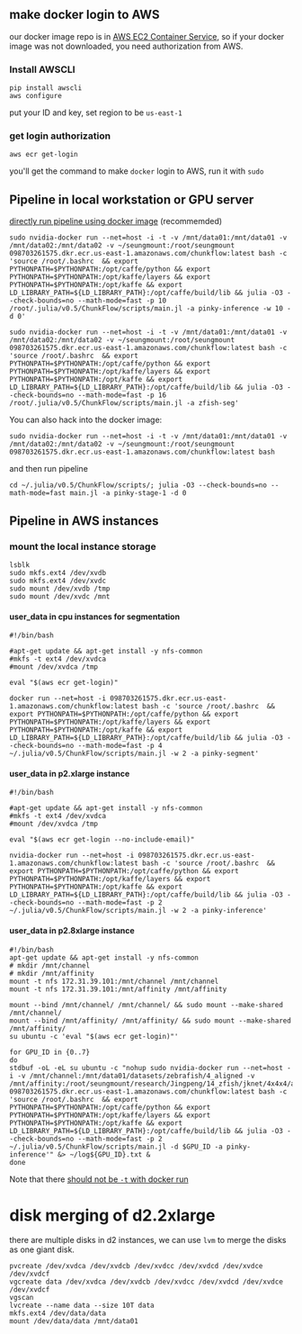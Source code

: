 ## make docker login to AWS
our docker image repo is in [AWS EC2 Container Service](https://console.aws.amazon.com/ecs/home?region=us-east-1#/repositories/chunkflow#images), so if your docker image was not downloaded, you need authorization from AWS.

### Install AWSCLI
    pip install awscli
    aws configure
put your ID and key, set region to be `us-east-1`

### get login authorization
    aws ecr get-login
you'll get the command to make `docker` login to AWS, run it with `sudo`

## Pipeline in local workstation or GPU server

[directly run pipeline using docker image](http://timmurphy.org/2015/02/27/running-multiple-programs-in-a-docker-container-from-the-command-line/) (recommemded)

    sudo nvidia-docker run --net=host -i -t -v /mnt/data01:/mnt/data01 -v /mnt/data02:/mnt/data02 -v ~/seungmount:/root/seungmount 098703261575.dkr.ecr.us-east-1.amazonaws.com/chunkflow:latest bash -c 'source /root/.bashrc  && export PYTHONPATH=$PYTHONPATH:/opt/caffe/python && export PYTHONPATH=$PYTHONPATH:/opt/kaffe/layers && export PYTHONPATH=$PYTHONPATH:/opt/kaffe && export LD_LIBRARY_PATH=${LD_LIBRARY_PATH}:/opt/caffe/build/lib && julia -O3 --check-bounds=no --math-mode=fast -p 10 /root/.julia/v0.5/ChunkFlow/scripts/main.jl -a pinky-inference -w 10 -d 0'

    sudo nvidia-docker run --net=host -i -t -v /mnt/data01:/mnt/data01 -v /mnt/data02:/mnt/data02 -v ~/seungmount:/root/seungmount 098703261575.dkr.ecr.us-east-1.amazonaws.com/chunkflow:latest bash -c 'source /root/.bashrc  && export PYTHONPATH=$PYTHONPATH:/opt/caffe/python && export PYTHONPATH=$PYTHONPATH:/opt/kaffe/layers && export PYTHONPATH=$PYTHONPATH:/opt/kaffe && export LD_LIBRARY_PATH=${LD_LIBRARY_PATH}:/opt/caffe/build/lib && julia -O3 --check-bounds=no --math-mode=fast -p 16 /root/.julia/v0.5/ChunkFlow/scripts/main.jl -a zfish-seg'

You can also hack into the docker image:

    sudo nvidia-docker run --net=host -i -t -v /mnt/data01:/mnt/data01 -v /mnt/data02:/mnt/data02 -v ~/seungmount:/root/seungmount 098703261575.dkr.ecr.us-east-1.amazonaws.com/chunkflow:latest bash

and then run pipeline

    cd ~/.julia/v0.5/ChunkFlow/scripts/; julia -O3 --check-bounds=no --math-mode=fast main.jl -a pinky-stage-1 -d 0


## Pipeline in AWS instances
### mount the local instance storage

    lsblk
    sudo mkfs.ext4 /dev/xvdb
    sudo mkfs.ext4 /dev/xvdc
    sudo mount /dev/xvdb /tmp
    sudo mount /dev/xvdc /mnt


#### user_data in cpu instances for segmentation
```
#!/bin/bash

#apt-get update && apt-get install -y nfs-common
#mkfs -t ext4 /dev/xvdca
#mount /dev/xvdca /tmp

eval "$(aws ecr get-login)"

docker run --net=host -i 098703261575.dkr.ecr.us-east-1.amazonaws.com/chunkflow:latest bash -c 'source /root/.bashrc  && export PYTHONPATH=$PYTHONPATH:/opt/caffe/python && export PYTHONPATH=$PYTHONPATH:/opt/kaffe/layers && export PYTHONPATH=$PYTHONPATH:/opt/kaffe && export LD_LIBRARY_PATH=${LD_LIBRARY_PATH}:/opt/caffe/build/lib && julia -O3 --check-bounds=no --math-mode=fast -p 4 ~/.julia/v0.5/ChunkFlow/scripts/main.jl -w 2 -a pinky-segment'
```

#### user_data in p2.xlarge instance
```
#!/bin/bash

#apt-get update && apt-get install -y nfs-common
#mkfs -t ext4 /dev/xvdca
#mount /dev/xvdca /tmp

eval "$(aws ecr get-login --no-include-email)"

nvidia-docker run --net=host -i 098703261575.dkr.ecr.us-east-1.amazonaws.com/chunkflow:latest bash -c 'source /root/.bashrc  && export PYTHONPATH=$PYTHONPATH:/opt/caffe/python && export PYTHONPATH=$PYTHONPATH:/opt/kaffe/layers && export PYTHONPATH=$PYTHONPATH:/opt/kaffe && export LD_LIBRARY_PATH=${LD_LIBRARY_PATH}:/opt/caffe/build/lib && julia -O3 --check-bounds=no --math-mode=fast -p 2 ~/.julia/v0.5/ChunkFlow/scripts/main.jl -w 2 -a pinky-inference'
```

#### user_data in p2.8xlarge instance
```
#!/bin/bash
apt-get update && apt-get install -y nfs-common
# mkdir /mnt/channel
# mkdir /mnt/affinity
mount -t nfs 172.31.39.101:/mnt/channel /mnt/channel
mount -t nfs 172.31.39.101:/mnt/affinity /mnt/affinity

mount --bind /mnt/channel/ /mnt/channel/ && sudo mount --make-shared /mnt/channel/
mount --bind /mnt/affinity/ /mnt/affinity/ && sudo mount --make-shared /mnt/affinity/
su ubuntu -c 'eval "$(aws ecr get-login)"'

for GPU_ID in {0..7}
do
stdbuf -oL -eL su ubuntu -c "nohup sudo nvidia-docker run --net=host -i -v /mnt/channel:/mnt/data01/datasets/zebrafish/4_aligned -v /mnt/affinity:/root/seungmount/research/Jingpeng/14_zfish/jknet/4x4x4/affinitymap 098703261575.dkr.ecr.us-east-1.amazonaws.com/chunkflow:latest bash -c 'source /root/.bashrc  && export PYTHONPATH=$PYTHONPATH:/opt/caffe/python && export PYTHONPATH=$PYTHONPATH:/opt/kaffe/layers && export PYTHONPATH=$PYTHONPATH:/opt/kaffe && export LD_LIBRARY_PATH=${LD_LIBRARY_PATH}:/opt/caffe/build/lib && julia -O3 --check-bounds=no --math-mode=fast -p 2 ~/.julia/v0.5/ChunkFlow/scripts/main.jl -d $GPU_ID -a pinky-inference'" &> ~/log${GPU_ID}.txt &
done
```

Note that there [should not be `-t` with docker run](http://stackoverflow.com/questions/29380344/docker-exec-it-returns-cannot-enable-tty-mode-on-non-tty-input)

# disk merging of d2.2xlarge
there are multiple disks in d2 instances, we can use `lvm` to merge the disks as one giant disk.

    pvcreate /dev/xvdca /dev/xvdcb /dev/xvdcc /dev/xvdcd /dev/xvdce /dev/xvdcf
    vgcreate data /dev/xvdca /dev/xvdcb /dev/xvdcc /dev/xvdcd /dev/xvdce /dev/xvdcf
    vgscan
    lvcreate --name data --size 10T data
    mkfs.ext4 /dev/data/data 
    mount /dev/data/data /mnt/data01


